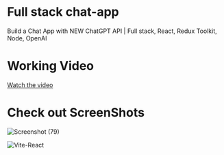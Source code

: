 # Full stack  chat-app
Build a Chat App with NEW ChatGPT API | Full stack, React, Redux Toolkit, Node, OpenAI

# Working Video
[Watch the video](https://www.loom.com/share/7aede2a2f4924fc18a06a929107af091?sid=893b9e9b-bdb2-428c-a8fc-8e2289909587)

# Check out ScreenShots 
![Screenshot (79)](https://github.com/adilwahla/MyChat-ChatGPT/assets/48839911/36e55e81-6670-4816-8f45-5ed0ef2e0460)


![Vite-React](https://github.com/adilwahla/MyChat-ChatGPT/assets/48839911/46ce83b5-c469-4ecb-b25d-e38df5ae8fef)







